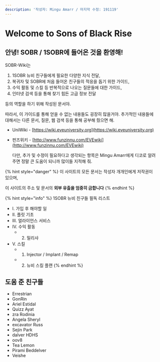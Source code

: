 ```yaml
---
description: '작성자: Mingu Amarr / 마지막 수정: 191119'
---
```


# Welcome to Sons of Black Rise

## 안녕! SOBR / 1SOBR에 들어온 것을 환영해!

  SOBR-Wiki는

1. 1SOBR 뉴비 친구들에게 필요한 다양한 지식 전달,
2. 복귀자 및 SOBR에 처음 들어온 친구들의 적응을 돕기 위한 가이드,
3. 수익 활동 및 스킬 등 반복적으로 나오는 질문들에 대한 가이드,
4. 인터넷 검색 등을 통해 찾기 힘든 고급 정보 전달

등의 역할을 하기 위해 작성된 문서야.

  따라서, 이 가이드를 통해 얻을 수 없는 내용들도 굉장히 많을거야. 추가적인 내용들에 대해서는 다른 문서, 질문, 웹 검색 등을 통해 공부해 줬으면 해.

* UniWiki    - [https://wiki.eveuniversity.org](https://wiki.eveuniversity.org)
* 펀즈위키  - [http://www.funzinnu.com/EVEwiki](http://www.funzinnu.com/EVEwiki)

  다만,  추가 및 수정이 필요하다고 생각되는 항목은 Mingu Amarr에게 디코로 알려주면 정말 큰 도움이 되니까 많이들 지적해 줘.

{% hint style="danger" %}
이 사이트의 모든 문서는 작성자 개개인에게 저작권이 있으며, 

이 사이트의 주소 및 문서의 **외부 유출을 엄중히 금합니다**
{% endhint %}

{% hint style="info" %}
1SOBR 뉴비 친구들 필독 리스트

* I. 가입 후 해야할 일
* II. 플릿 기초
* III. 얼라이언스 서비스
* IV. 수익 활동
  * 2. 밀리샤
* V. 스킬
  * 1. Injector / Implant / Remap
  * 2. 뉴비 스킬 플랜
{% endhint %}

## 도움 준 친구들

* Errestrian
* GonRin
* Ariel Estidal
* Quizz Ayat
* zra Rodinia
* Angela Sheryl
* excavator Russ
* Sejin Park
* dalver HDHS
* oov8
* Tea Lemon
* Pirami Beddelver
* Veishe

